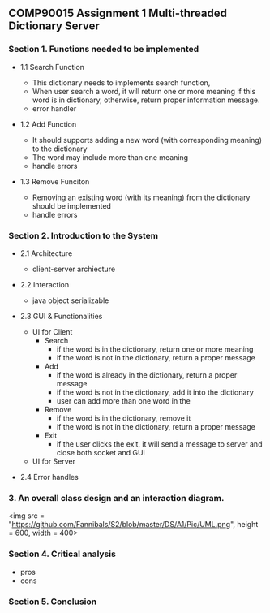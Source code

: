 ## COMP90015 Assignment 1 Multi-threaded Dictionary Server

### Section 1. Functions needed to be implemented

+ 1.1 Search Function
	- This dictionary needs to implements search function, 
	- When user search a word, it will return one or more meaning if this word is in dictionary, otherwise, return proper information message.
	- error handler

+ 1.2 Add Function
	- It should supports adding a new word (with corresponding meaning) to the dictionary
	- The word may include more than one meaning
	- handle errors

+ 1.3 Remove Funciton
	- Removing an existing word (with its meaning) from the dictionary should be implemented
	- handle errors


### Section 2. Introduction to the System

+ 2.1  Architecture
	- client-server archiecture

+ 2.2 Interaction
	- java object serializable

+ 2.3 GUI & Functionalities 
	- UI for Client
		- Search
			- if the word is in the dictionary, return one or more meaning
			- if the word is not in the dictionary, return a proper message
		- Add
			- if the word is already in the dictionary, return a proper message
			- if the word is not in the dictionary, add it into the dictionary
			- user can add more than one word in the 
		- Remove
			- if the word is in the dictionary, remove it 
			- if the word is not in the dictionary, return a proper message
		- Exit
			- if the user clicks the exit, it will send a message to server and close both socket and GUI
	- UI for Server
+ 2.4 Error handles

### 3. An overall class design and an interaction diagram.
<img src = "https://github.com/Fannibals/S2/blob/master/DS/A1/Pic/UML.png", height = 600, width = 400>


### Section 4. Critical analysis
+ pros
+ cons

### Section 5. Conclusion



